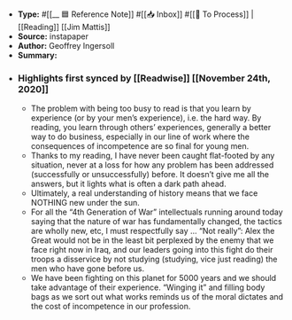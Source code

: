 - **Type:** #[[__ 🟦  Reference Note]] #[[📥 Inbox]] #[[📝 To Process]] | [[Reading]] [[Jim Mattis]] 
- **Source:**  instapaper
- **Author:** Geoffrey Ingersoll
- **Summary:**
- ### Highlights first synced by [[Readwise]] [[November 24th, 2020]]
    - The problem with being too busy to read is that you learn by experience (or by your men’s experience), i.e. the hard way. By reading, you learn through others’ experiences, generally a better way to do business, especially in our line of work where the consequences of incompetence are so final for young men. 
    - Thanks to my reading, I have never been caught flat-footed by any situation, never at a loss for how any problem has been addressed (successfully or unsuccessfully) before. It doesn’t give me all the answers, but it lights what is often a dark path ahead. 
    - Ultimately, a real understanding of history means that we face NOTHING new under the sun. 
    - For all the “4th Generation of War” intellectuals running around today saying that the nature of war has fundamentally changed, the tactics are wholly new, etc, I must respectfully say … “Not really”: Alex the Great would not be in the least bit perplexed by the enemy that we face right now in Iraq, and our leaders going into this fight do their troops a disservice by not studying (studying, vice just reading) the men who have gone before us. 
    - We have been fighting on this planet for 5000 years and we should take advantage of their experience. “Winging it” and filling body bags as we sort out what works reminds us of the moral dictates and the cost of incompetence in our profession. 
